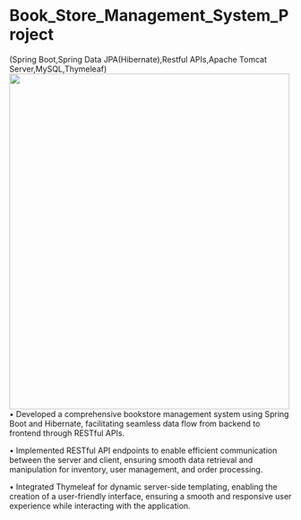 # Book_Store_Management_System_Project
(Spring Boot,Spring Data JPA(Hibernate),Restful APIs,Apache
Tomcat Server,MySQL,Thymeleaf)
<img src="https://www.w3schools.com/tags/img_girl.jpg" width="500" height="600">
• Developed a comprehensive bookstore management system
  using Spring Boot and Hibernate, facilitating seamless data flow
  from backend to frontend through RESTful APIs.

• Implemented RESTful API endpoints to enable efficient
  communication between the server and client, ensuring smooth
  data retrieval and manipulation for inventory, user management,
  and order processing.

• Integrated Thymeleaf for dynamic server-side templating,
  enabling the creation of a user-friendly interface, ensuring a
  smooth and responsive user experience while interacting with
  the application.

